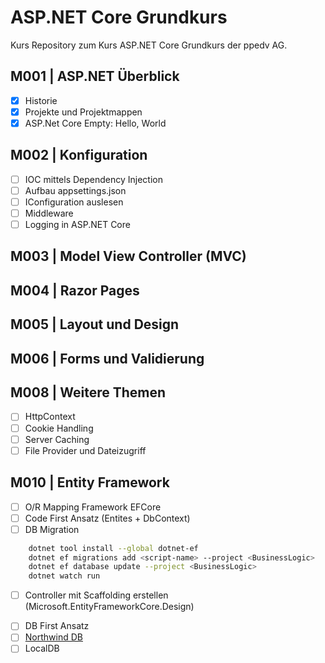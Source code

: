# ASP.NET Core Grundkurs

Kurs Repository zum Kurs ASP.NET Core Grundkurs der ppedv AG.

## M001 | ASP.NET Überblick

-   [x] Historie
-   [x] Projekte und Projektmappen
-   [x] ASP.Net Core Empty: Hello, World

## M002 | Konfiguration

-   [ ] IOC mittels Dependency Injection
-   [ ] Aufbau appsettings.json
-   [ ] IConfiguration auslesen
-   [ ] Middleware
-   [ ] Logging in ASP.NET Core

## M003 | Model View Controller (MVC)

## M004 | Razor Pages

## M005 | Layout und Design

## M006 | Forms und Validierung

## M008 | Weitere Themen

-   [ ] HttpContext
-   [ ] Cookie Handling
-   [ ] Server Caching
-   [ ] File Provider und Dateizugriff

## M010 | Entity Framework

<!--
    - Microsoft.EntityFrameworkCore.SqlServer
    - Microsoft.EntityFrameworkCore.Tools
-->

-   [ ] O/R Mapping Framework EFCore
-   [ ] Code First Ansatz (Entites + DbContext)
-   [ ] DB Migration

```bash
	dotnet tool install --global dotnet-ef
	dotnet ef migrations add <script-name> --project <BusinessLogic>
	dotnet ef database update --project <BusinessLogic>
	dotnet watch run
```

-   [ ] Controller mit Scaffolding erstellen (Microsoft.EntityFrameworkCore.Design)
<!--
	```bash
	dotnet tool install -g dotnet-aspnet-codegenerator

	dotnet-aspnet-codegenerator controller -name YourModelController -m YourModel -dc NorthwindDbContext -outDir Controllers -udl
	```
-->

-   [ ] DB First Ansatz
-   [ ] [Northwind DB](https://github.com/microsoft/sql-server-samples/blob/master/samples/databases/northwind-pubs/instnwnd.sql)
-   [ ] LocalDB

<!--
	```bash
		SqlLocalDB create <InstanceName>
		SqlLocalDB start <InstanceName>
		SqlLocalDB info <InstanceName>

		-- Datenbank erstellen
		sqlcmd -S "(localdb)\mssqllocaldb" -Q "CREATE DATABASE NORTHWND;"

		-- Script ausführen
		sqlcmd -S "(localdb)\mssqllocaldb" -d NORTHWND -i instnwnd.sql

		-- Ausführung überprüfen
		sqlcmd -S "(localdb)\mssqllocaldb" -d NORTHWND -Q "SELECT * FROM sys.tables;"
	```
-->
